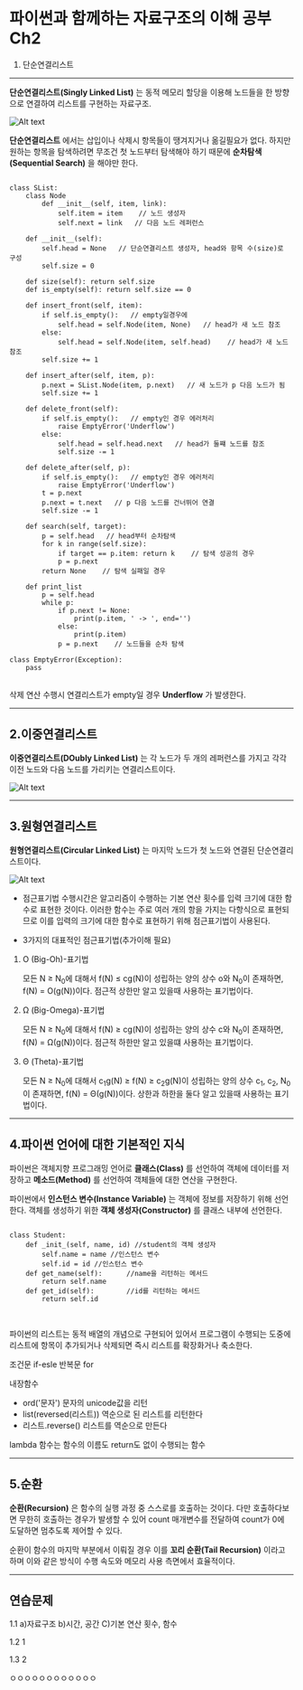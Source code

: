 파이썬과 함께하는 자료구조의 이해 공부 Ch2
=============

1. 단순연결리스트
------

**단순연결리스트(Singly Linked List)** 는 동적 메모리 할당을 이용해 노드들을 한 방향으로 연결하여 리스트를 구현하는 자료구조.

![Alt text](/Chapter%202/%EC%98%88%EC%8B%9C.png)

**단순연결리스트** 에서는 삽입이나 삭제시 항목들이 땡겨지거나 옮길필요가 없다. 하지만 원하는 항목을 탐색하려면 무조건 첫 노드부터 탐색해야 하기 때문에 **순차탐색(Sequential Search)** 을 해야만 한다.

<pre>
<code>
class SList:
    class Node
        def __init__(self, item, link):
            self.item = item    // 노드 생성자
            self.next = link   // 다음 노드 레퍼런스
    
    def __init__(self):
        self.head = None   // 단순연결리스트 생성자, head와 항목 수(size)로 구성
        self.size = 0

    def size(self): return self.size
    def is_empty(self): return self.size == 0

    def insert_front(self, item):
        if self.is_empty():   // empty일경우에
            self.head = self.Node(item, None)   // head가 새 노드 참조
        else:
            self.head = self.Node(item, self.head)    // head가 새 노드 참조
        self.size += 1
    
    def insert_after(self, item, p):
        p.next = SList.Node(item, p.next)   // 새 노드가 p 다음 노드가 됨
        self.size += 1
    
    def delete_front(self):
        if self.is_empty():   // empty인 경우 에러처리
            raise EmptyError('Underflow')
        else:
            self.head = self.head.next   // head가 둘쨰 노드를 참조
            self.size -= 1

    def delete_after(self, p):
        if self.is_empty():   // empty인 경우 에러처리
            raise EmptyError('Underflow')
        t = p.next
        p.next = t.next   // p 다음 노드를 건너뛰어 연결
        self.size -= 1

    def search(self, target):
        p = self.head   // head부터 순차탐색
        for k in range(self.size):
            if target == p.item: return k    // 탐색 성공의 경우
            p = p.next
        return None    // 탐색 실패일 경우

    def print_list
        p = self.head
        while p:
            if p.next != None:
                print(p.item, ' -> ', end='')
            else:
                print(p.item)
            p = p.next    // 노드들을 순차 탐색

class EmptyError(Exception):
    pass
</code>
</pre>


삭제 연산 수행시 연결리스트가 empty일 경우 **Underflow** 가 발생한다.

------
2.이중연결리스트
------

**이중연결리스트(DOubly Linked List)** 는 각 노드가 두 개의 레퍼런스를 가지고 각각 이전 노드와 다음 노드를 가리키는 연결리스트이다.

![Alt text](/Chapter%202/%EC%98%88%EC%8B%9C2.png)



------
3.원형연결리스트
------

**원형연결리스트(Circular Linked List)** 는 마지막 노드가 첫 노드와 연결된 단순연결리스트이다.

![Alt text](/Chapter%202/%EC%98%88%EC%8B%9C3.png)

- 점근표기법
수행시간은 알고리즘이 수행하는 기본 연산 횟수를 입력 크기에 대한 함수로 표현한 것이다. 이러한 함수는 주로 여러 개의 항을 가지는 다항식으로 표현되므로 이를 입력의 크기에 대한 함수로 표현하기 위해 점근표기법이 사용된다.

- 3가지의 대표적인 점근표기법(추가이해 필요)
1. O (Big-Oh)-표기법

    모든 N ≥ N<sub>0</sub>에 대해서 f(N) ≤ cg(N)이 성립하는 양의 상수 o와 N<sub>0</sub>이 존재하면, f(N) = O(g(N))이다. 점근적 상한만 알고 있을때 사용하는 표기법이다.

2. Ω (Big-Omega)-표기법

    모든 N ≥ N<sub>0</sub>에 대해서 f(N) ≥ cg(N)이 성립하는 양의 상수 c와 N<sub>0</sub>이 존재하면, f(N) = Ω(g(N))이다. 점근적 하한만 알고 있을떄 사용하는 표기법이다.

3. Θ (Theta)-표기법

    모든 N ≥ N<sub>0</sub>에 대해서 c<sub>1</sub>g(N) ≥ f(N) ≥ c<sub>2</sub>g(N)이 성립하는 양의 상수 c<sub>1</sub>, c<sub>2</sub>, N<sub>0</sub>이 존재하면, f(N) = Θ(g(N))이다. 상한과 하한을 둘다 알고 있을때 사용하는 표기법이다.

------
4.파이썬 언어에 대한 기본적인 지식
------

파이썬은 객체지향 프로그래밍 언어로 **클래스(Class)** 를 선언하여 객체에 데이터를 저장하고 **메소드(Method)** 를 선언하여 객체들에 대한 연산을 구현한다.

파이썬에서 **인스턴스 변수(Instance Variable)** 는 객체에 정보를 저장하기 위해 선언한다.
객체를 생성하기 위한 **객체 생성자(Constructor)** 를 클래스 내부에 선언한다.

<pre>
<code>
class Student:
    def _init_(self, name, id) //student의 객체 생성자
        self.name = name //인스턴스 변수
        self.id = id //인스턴스 변수
    def get_name(self):      //name을 리턴하는 메서드
        return self.name
    def get_id(self):        //id를 리턴하는 메서드
        return self.id

</code>
</pre>

파이썬의 리스트는 동적 배열의 개념으로 구현되어 있어서 프로그램이 수행되는 도중에 리스트에 항목이 추가되거나 삭제되면 즉시 리스트를 확장화거나 축소한다.

조건문 if-esle
반복문 for

내장함수
- ord('문자') 문자의 unicode값을 리턴
- list(reversed(리스트)) 역순으로 된 리스트를 리턴한다
- 리스트.reverse() 리스트를 역순으로 만든다

lambda 함수는 함수의 이름도 return도 없이 수행되는 함수

------
5.순환
------

**순환(Recursion)** 은 함수의 실행 과정 중 스스로를 호출하는 것이다. 다만 호출하다보면 무한히 호출하는 경우가 발생할 수 있어 count 매개변수를 전달하여 count가 0에 도달하면 멈추도록 제어할 수 있다.

순환이 함수의 마지막 부분에서 이뤄질 경우 이를 **꼬리 순환(Tail Recursion)** 이라고 하며 이와 같은 방식이 수행 속도와 메모리 사용 측면에서 효율적이다.


------
연습문제
------
1.1
a)자료구조
b)시간, 공간
C)기본 연산 횟수, 함수

1.2
1

1.3
2



ㅇㅇㅇㅇㅇㅇㅇㅇㅇㅇㅇㅇ